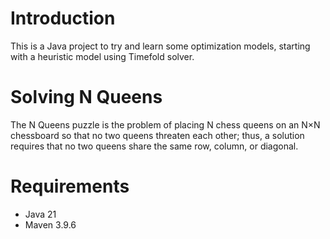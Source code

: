 # Introduction

This is a Java project to try and learn some optimization models, starting with a heuristic model using Timefold solver.

# Solving N Queens

The N Queens puzzle is the problem of placing N chess queens on an N×N chessboard so that no two queens threaten each other; thus, a solution requires that no two queens share the same row, column, or diagonal.

# Requirements

- Java 21
- Maven 3.9.6